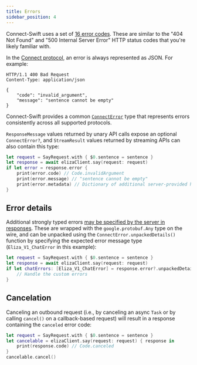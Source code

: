 ```yaml
---
title: Errors
sidebar_position: 4
---
```


Connect-Swift uses a set of [16 error codes](../protocol.md#error-codes).
These are similar to the "404 Not Found" and
"500 Internal Server Error" HTTP status codes that you're likely familiar with.

In the [Connect protocol](../protocol.md), an error is
always represented as JSON. For example:

```
HTTP/1.1 400 Bad Request
Content-Type: application/json

{
    "code": "invalid_argument",
    "message": "sentence cannot be empty"
}
```

Connect-Swift provides a common [`ConnectError`][connect-error-source] type
that represents errors consistently across all supported protocols.

`ResponseMessage` values returned by unary API calls expose an
optional `ConnectError?`, and `StreamResult` values returned by
streaming APIs can also contain this type:

```swift
let request = SayRequest.with { $0.sentence = sentence }
let response = await elizaClient.say(request: request)
if let error = response.error {
    print(error.code) // Code.invalidArgument
    print(error.message) // "sentence cannot be empty"
    print(error.metadata) // Dictionary of additional server-provided headers/trailers
}
```

## Error details

Additional strongly typed errors
[may be specified by the server in responses](../protocol.md#error-end-stream).
These are wrapped with the `google.protobuf.Any` type on the wire,
and can be unpacked using the `ConnectError.unpackedDetails()` function by
specifying the expected error message type (`Eliza_V1_ChatError` in
this example):

```swift
let request = SayRequest.with { $0.sentence = sentence }
let response = await elizaClient.say(request: request)
if let chatErrors: [Eliza_V1_ChatError] = response.error?.unpackedDetails() {
    // Handle the custom errors
}
```

## Cancelation

Canceling an outbound request (i.e., by canceling an async `Task` or by
calling `cancel()` on a callback-based request) will result in a response
containing the `canceled` error code:

```swift
let request = SayRequest.with { $0.sentence = sentence }
let cancelable = elizaClient.say(request: request) { response in
    print(response.code) // Code.canceled
}
cancelable.cancel()
```

[connect-error-source]: https://github.com/connectrpc/connect-swift/blob/main/Libraries/Connect/Interfaces/ConnectError.swift

